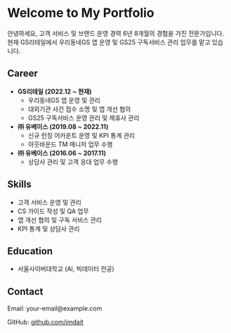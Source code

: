 <h1>Welcome to My Portfolio</h1>
<p>안녕하세요, 고객 서비스 및 브랜드 운영 경력 6년 8개월의 경험을 가진 전문가입니다. 현재 GS리테일에서 우리동네GS 앱 운영 및 GS25 구독서비스 관리 업무를 맡고 있습니다.</p>
<section>
    <h2>Career</h2>
    <ul>
        <li><strong>GS리테일 (2022.12 ~ 현재)</strong>
            <ul>
                <li>우리동네GS 앱 운영 및 관리</li>
                <li>대외기관 사건 접수 소명 및 앱 개선 협의</li>
                <li>GS25 구독서비스 운영 관리 및 제휴사 관리</li>
            </ul>
        </li>
        <li><strong>㈜ 유베이스 (2019.08 ~ 2022.11)</strong>
            <ul>
                <li>신규 런칭 어카운트 운영 및 KPI 통계 관리</li>
                <li>아웃바운드 TM 매니저 업무 수행</li>
            </ul>
        </li>
        <li><strong>㈜ 유베이스 (2016.06 ~ 2017.11)</strong>
            <ul>
                <li>상담사 관리 및 고객 응대 업무 수행</li>
            </ul>
        </li>
    </ul>
</section>
<section>
    <h2>Skills</h2>
    <ul>
        <li>고객 서비스 운영 및 관리</li>
        <li>CS 가이드 작성 및 QA 업무</li>
        <li>앱 개선 협의 및 구독 서비스 관리</li>
        <li>KPI 통계 및 상담사 관리</li>
    </ul>
</section>
<section>
    <h2>Education</h2>
    <ul>
        <li>서울사이버대학교 (AI, 빅데이터 전공)</li>
    </ul>
</section>
<section>
    <h2>Contact</h2>
    <p>Email: your-email@example.com</p>
    <p>GitHub: <a href="https://github.com/your-username">github.com/imdait</a></p>
</section>
